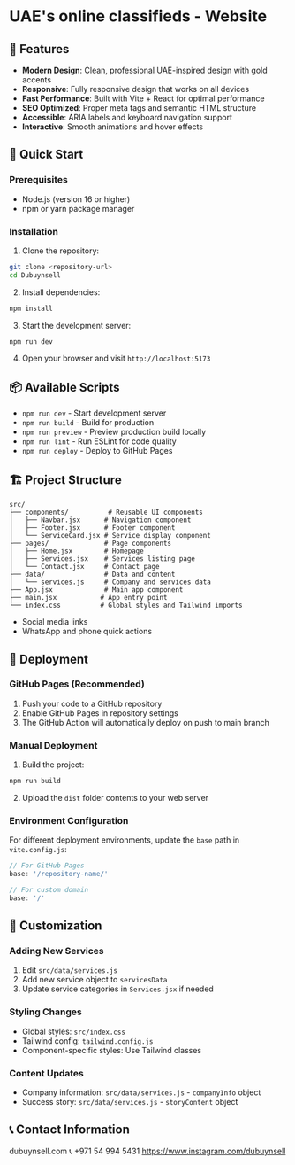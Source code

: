 # UAE's online classifieds  - Website


## 🌟 Features

- **Modern Design**: Clean, professional UAE-inspired design with gold accents
- **Responsive**: Fully responsive design that works on all devices
- **Fast Performance**: Built with Vite + React for optimal performance
- **SEO Optimized**: Proper meta tags and semantic HTML structure
- **Accessible**: ARIA labels and keyboard navigation support
- **Interactive**: Smooth animations and hover effects

## 🚀 Quick Start

### Prerequisites

- Node.js (version 16 or higher)
- npm or yarn package manager

### Installation

1. Clone the repository:
```bash
git clone <repository-url>
cd Dubuynsell
```

2. Install dependencies:
```bash
npm install
```

3. Start the development server:
```bash
npm run dev
```

4. Open your browser and visit `http://localhost:5173`

## 📦 Available Scripts

- `npm run dev` - Start development server
- `npm run build` - Build for production
- `npm run preview` - Preview production build locally
- `npm run lint` - Run ESLint for code quality
- `npm run deploy` - Deploy to GitHub Pages

## 🏗️ Project Structure

```
src/
├── components/          # Reusable UI components
│   ├── Navbar.jsx      # Navigation component
│   ├── Footer.jsx      # Footer component
│   └── ServiceCard.jsx # Service display component
├── pages/              # Page components
│   ├── Home.jsx        # Homepage
│   ├── Services.jsx    # Services listing page
│   └── Contact.jsx     # Contact page
├── data/               # Data and content
│   └── services.js     # Company and services data
├── App.jsx             # Main app component
├── main.jsx           # App entry point
└── index.css          # Global styles and Tailwind imports
```

- Social media links
- WhatsApp and phone quick actions



## 🚀 Deployment

### GitHub Pages (Recommended)

1. Push your code to a GitHub repository
2. Enable GitHub Pages in repository settings
3. The GitHub Action will automatically deploy on push to main branch

### Manual Deployment

1. Build the project:
```bash
npm run build
```

2. Upload the `dist` folder contents to your web server

### Environment Configuration

For different deployment environments, update the `base` path in `vite.config.js`:

```javascript
// For GitHub Pages
base: '/repository-name/'

// For custom domain
base: '/'
```

## 🔧 Customization

### Adding New Services
1. Edit `src/data/services.js`
2. Add new service object to `servicesData`
3. Update service categories in `Services.jsx` if needed

### Styling Changes
- Global styles: `src/index.css`
- Tailwind config: `tailwind.config.js`
- Component-specific styles: Use Tailwind classes

### Content Updates
- Company information: `src/data/services.js` - `companyInfo` object
- Success story: `src/data/services.js` - `storyContent` object

## 📞 Contact Information

dubuynsell.com
📞 +971 54 994 5431
https://www.instagram.com/dubuynsell
